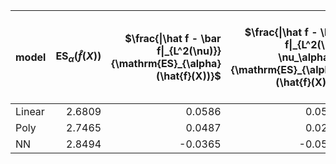 | model   |   $\mathrm{ES}_{\alpha}(\hat{f}(X))$ |   $\frac{\|\hat f - \bar f\|_{L^2(\nu)}}{\mathrm{ES}_{\alpha}(\hat{f}(X))}$ |   $\frac{\|\hat f - \bar f\|_{L^2(\hat \nu_\alpha)}}{\mathrm{ES}_{\alpha}(\hat{f}(X))}$ |   $\frac{\|\hat f - \bar f\|_{L^2(\nu)}}{\|\bar f\|_{L^2(\nu)}}$ |   $\frac{\|\hat f - \bar f\|_{L^2(\hat \nu_\alpha)}}{\|\bar f\|_{L^2(\hat \nu_\alpha)}}$ |
|:--------|-------------------------------------:|----------------------------------------------------------------------------:|----------------------------------------------------------------------------------------:|-----------------------------------------------------------------:|-----------------------------------------------------------------------------------------:|
| Linear  |                               2.6809 |                                                                      0.0586 |                                                                                  0.0583 |                                                           0.0968 |                                                                                   0.0963 |
| Poly    |                               2.7465 |                                                                      0.0487 |                                                                                  0.0265 |                                                           0.0825 |                                                                                   0.0449 |
| NN      |                               2.8494 |                                                                     -0.0365 |                                                                                 -0.0575 |                                                          -0.0642 |                                                                                  -0.1010 |